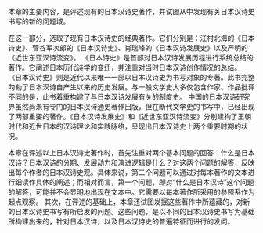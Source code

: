 本章的主要内容，是评述现有的日本汉诗史著作，并试图从中发现有关日本汉诗史书写的新的问题域。

在这一部分，选取了现有日本汉诗史的经典著作。它们分别是：江村北海的《日本诗史》、菅谷军次郎的《日本汉诗史》、肖瑞峰的《日本汉诗发展史》以及严明的《近世东亚汉诗流变》。
《日本诗史》是首部对日本汉诗发展历程进行系统总结的著作。它阐述日本历代诗学的变迁，并注重对当时日本汉诗创作情况的总结。
《日本汉诗史》则是近代以来唯一一部以日本汉诗史为书写对象的专著。此书完整勾勒了日本汉诗自产生以来的历史发展。与一般文学史大多仅包含作家、作品批评不同的是，此书着重构建了与日本汉诗发展有关的制度史。
中国的日本汉诗研究界虽然尚未有专门的日本汉诗通史著作出版，但在断代文学史的书写中，已经出现了两部重要的著作。《日本汉诗发展史》和《近世东亚汉诗流变》分别建构了王朝时代和近世日本的汉诗理论和实践脉络，呈现出日本汉诗史上两个重要时期的状况。

本章在评述以上日本汉诗史著作时，首先注重对两个基本问题的回答：什么是日本汉诗？日本汉诗的分期、发展动力和演进逻辑是什么？对这两个问题的解答，反映出每个作者的日本汉诗史观。具体来说，第二个问题可以通过对每本著作的文本进行细读作具体的阐述；而相对而言，第一个问题，即对“什么是日本汉诗”这个问题的解答，可能并不会显明地出现在文本中。它需要以每本著作所采用的参照系作为起点观察。
其次，在评述的基础上，本章还试图发掘这些著作中所蕴藏的，对新的日本汉诗史书写有所启发的问题。这些问题，是以不同的日本汉诗史书写为基础所构建出来的，针对日本汉诗，以及日本汉诗史的普遍特征而进行的发问。

